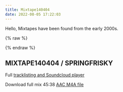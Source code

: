 ```yaml
---
title: Mixtape140404
date: 2022-08-05 17:22:03
---
```


Hello, Mixtapes have been found from the early 2000s.


{% raw %}
<link rel="stylesheet" href="mixtapes.css">

{% endraw %}

MIXTAPE140404 / SPRINGFRISKY
---
Full [tracklisting and Soundcloud player](mixtape140404.html)

Download full mix 45:38 [AAC M4A file](neuromantics-mixtape-140404-springfrisky.m4a)

